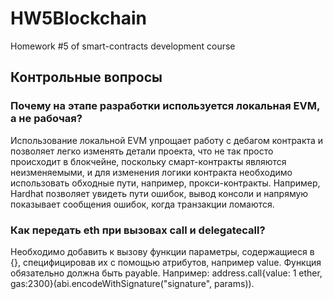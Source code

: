 # HW5Blockchain
Homework #5 of smart-contracts development course

## Контрольные вопросы

### Почему на этапе разработки используется локальная EVM, а не рабочая?
Использование локальной EVM упрощает работу с дебагом контракта и позволяет легко изменять детали проекта, что не так просто происходит в блокчейне, поскольку смарт-контракты являются неизменяемыми, и для изменения логики контракта необходимо использовать обходные пути, например, прокси-контракты.
Например, Hardhat позволяет увидеть пути ошибок, вывод консоли и напрямую показывает сообщения ошибок, когда транзакции ломаются.


### Как передать eth при вызовах call и delegatecall?

Необходимо добавить к вызову функции параметры, содержащиеся в {}, специфицировав их с помощью атрибутов, например value. Функция обязательно должна быть payable.
Например: address.call{value: 1 ether, gas:2300}(abi.encodeWithSignature("signature", params)).
